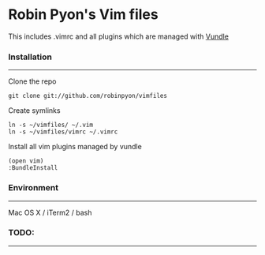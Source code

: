 # Robin Pyon's Vim files

This includes .vimrc and all plugins which are managed with [Vundle](https://github.com/gmarik/vundle)

### Installation
---
Clone the repo

    git clone git://github.com/robinpyon/vimfiles

Create symlinks

    ln -s ~/vimfiles/ ~/.vim
    ln -s ~/vimfiles/vimrc ~/.vimrc

Install all vim plugins managed by vundle

	(open vim)
	:BundleInstall
	
### Environment
---

Mac OS X / iTerm2 / bash

### TODO:
---
